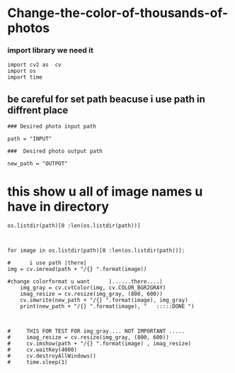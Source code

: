 # Change-the-color-of-thousands-of-photos




### import library we need it

    import cv2 as  cv
    import os
    import time


## be careful for set path beacuse i use path in diffrent place
    ### Desired photo input path

    path = "INPUT"

    ###  Desired photo output path

    new_path = "OUTPOT"

# this show u all of image names u have in directory


    os.listdir(path)[0 :len(os.listdir(path))]



    for image in os.listdir(path)[0 :len(os.listdir(path))]:
  
    #      i use path |there|   
    img = cv.imread(path + "/{} ".format(image))
    
    #change colorformat u want      |......there....|     
        img_gray = cv.cvtColor(img, cv.COLOR_BGR2GRAY)
        imag_resize = cv.resize(img_gray, (800, 600))
        cv.imwrite(new_path + "/{} ".format(image), img_gray)
        print(new_path + "/{} ".format(image), "   :::::DONE ")



    #     THIS FOR TEST FOR img_gray.... NOT IMPORTANT .....
    #     imag_resize = cv.resize(img_gray, (800, 600))
    #     cv.imshow(path + "/{} ".format(image) , imag_resize)
    #     cv.waitKey(4000)
    #     cv.destroyAllWindows()
    #     time.sleep(1)
